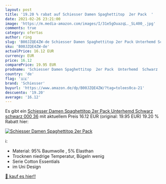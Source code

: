 ```yaml
---
layout: post
title: '19.20 % rabat auf Schiesser Damen Spaghettitop  2er Pack  '
date: 2021-02-26 23:21:00
image: 'https://m.media-amazon.com/images/I/31e5gOuazqL._SL400_.jpg'
comments: true
category: ofertas
author: ring
slug: 'B00JZQE4ZW-de Schiesser Damen Spaghettitop 2er Pack Unterhemd Schwarz...'
sku: 'B00JZQE4ZW-de'
actualPrice: 16.12 EUR
currency: EUR
price: 16.12
comparePrice: 19.95 EUR
prodname: 'Schiesser Damen Spaghettitop  2er Pack  Unterhemd  Schwarz  schwarz 000   36'
country: 'de'
flag: '🇩🇪'
brand: 'Schiesser'
buyurl: 'https://www.amazon.de/dp/B00JZQE4ZW/?tag=tolees0ca-21'
descuento: '19.20'
average: '16.12'
---
```


Es gibt ein [Schiesser Damen Spaghettitop  2er Pack  Unterhemd  Schwarz  schwarz 000   36](https://www.amazon.de/dp/B00JZQE4ZW/?tag=tolees0ca-21) mit aktuellem Preis 16.12 EUR (original: 19.95 EUR) 19.20 % Rabatt hier:

[![Schiesser Damen Spaghettitop  2er Pack  ](https://m.media-amazon.com/images/I/31e5gOuazqL._SL400_.jpg)](https://www.amazon.de/dp/B00JZQE4ZW/?tag=tolees0ca-21)

ℹ️:

- Material: 95% Baumwolle , 5% Elasthan
- Trocknen niedrige Temperatur, Bügeln wenig
- Serie Cotton Essentials
- im Uni Design

[🛒 kauf es hier!!](https://www.amazon.de/dp/B00JZQE4ZW/?tag=tolees0ca-21)
